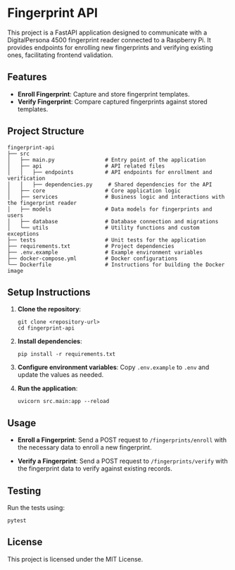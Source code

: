 # Fingerprint API

This project is a FastAPI application designed to communicate with a DigitalPersona 4500 fingerprint reader connected to a Raspberry Pi. It provides endpoints for enrolling new fingerprints and verifying existing ones, facilitating frontend validation.

## Features

- **Enroll Fingerprint**: Capture and store fingerprint templates.
- **Verify Fingerprint**: Compare captured fingerprints against stored templates.

## Project Structure

```
fingerprint-api
├── src
│   ├── main.py                # Entry point of the application
│   ├── api                    # API related files
│   │   ├── endpoints          # API endpoints for enrollment and verification
│   │   ├── dependencies.py     # Shared dependencies for the API
│   ├── core                   # Core application logic
│   ├── services               # Business logic and interactions with the fingerprint reader
│   ├── models                 # Data models for fingerprints and users
│   ├── database               # Database connection and migrations
│   └── utils                  # Utility functions and custom exceptions
├── tests                      # Unit tests for the application
├── requirements.txt           # Project dependencies
├── .env.example               # Example environment variables
├── docker-compose.yml         # Docker configurations
└── Dockerfile                 # Instructions for building the Docker image
```

## Setup Instructions

1. **Clone the repository**:
   ```
   git clone <repository-url>
   cd fingerprint-api
   ```

2. **Install dependencies**:
   ```
   pip install -r requirements.txt
   ```

3. **Configure environment variables**:
   Copy `.env.example` to `.env` and update the values as needed.

4. **Run the application**:
   ```
   uvicorn src.main:app --reload
   ```

## Usage

- **Enroll a Fingerprint**:
  Send a POST request to `/fingerprints/enroll` with the necessary data to enroll a new fingerprint.

- **Verify a Fingerprint**:
  Send a POST request to `/fingerprints/verify` with the fingerprint data to verify against existing records.

## Testing

Run the tests using:
```
pytest
```

## License

This project is licensed under the MIT License.